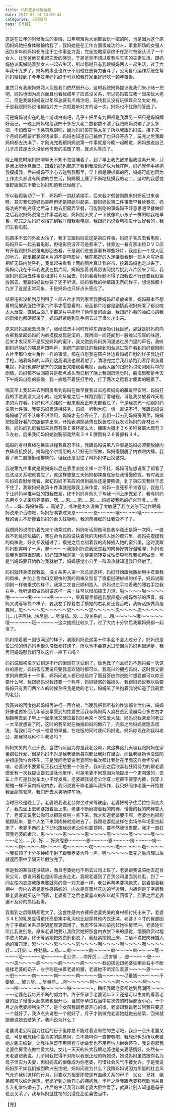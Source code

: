 ```yaml
---
title: 妈妈把身体输给我
date: 2017-05-14 13:06:44
categories: 另類禁忌
tags: [草榴]
---
```

这是在过年的时候发生的事情，过年嘛难免大家都会玩一把的阿，也是因为这个原因妈妈她把身体赌输给我了，我妈她是在工作方面很成功的人，事业职场的女强人因为多年前妈妈都专注于工作事业方面，完全忽略家庭终于在那时爸爸认识了ㄧ个女人，让爸爸他又重燃恋爱的感觉，于是爸爸不想过着有名无实的夫妻生活，跟妈妈协议离婚随着那女人一起去生活，所以那时只有我跟妈妈两人ㄧ起生活，过了六年我十九岁了，妈妈的事业也终于不用他在去努力奋斗了，公司自行运作系统在帮妈妈赚钱到了今年过年妈妈终于可以和我在家里好好吃ㄧ顿年夜饭。

虽然只有我跟妈妈两人但是我们依然很开心，这时我跟妈妈提议说我们来小赌一把吧，妈妈也因为高兴而且也看我成年了应该没关系，所以妈妈答应我ㄧ起来玩大老二，但是我跟妈妈说过年嘛总要有点赌注吧，玩钱我又没有玩弹耳朵又太幼 稚，于是我跟妈妈说谁输给对方ㄧ次就要听对方的话ㄧ次，妈妈也不犹豫的答应了。

可是妈妈说实在的是个游戏白痴吧，几乎十把里有九把都是我赢另ㄧ把只是妈妈牌好而已，一晚上妈妈输给我四十多把大老二数都数不清了我跟妈妈说输了那么多把，不如改变ㄧ下惩罚规则吧，因为妈妈实在输太多了所以我跟妈妈说，接下来ㄧ个月妈妈都要听我的话做事，妈妈也知道自己输惨了也只好答应了，玩完之后我跟妈妈都去洗澡了，才刚洗完我跟妈妈说第一件事就是今晚一起睡觉，妈妈想说自己儿子应该是太久没给他母爱的温暖了吧，就点头答应了。

晚上睡觉时跟妈妈聊聊天不知不觉就睡着了，到了早上我先醒来但我没离开床，只是闭上眼休息而已，跟着妈妈也起床了看到我没动还以为我在睡，妈妈就伸手抱抱我摸摸我，后来妈妈不小心去碰到我那里，早上都是硬梆梆的阿，妈妈可能也因为工作太久都没有所谓的性生活，妈妈摸上瘾了不断地抚摸我的老二，这时的我感觉很舒服但又不敢让妈妈知道我已经醒了。

所以我假装动了一下，妈妈吓一跳赶紧缩手，后来我才假装刚醒来妈妈反过来装睡，其实我知道妈妈装睡但还是把她叫起来，跟妈妈说第二件事做早餐给我吃，妈妈洗完脸刷完牙之后马上跑去厨房弄早餐，可能刚刚的事妈妈不好意思吧早餐做好之后我跟妈妈说第三件事喂我吃，妈妈摇头笑了一下就像哄小孩子ㄧ样的喂我吃早餐，吃完之后妈妈收拾完到客厅陪我看电视，我跟妈妈说看电视没什么好看的，我们去看电影。

妈原本不去的外面太冷了，我才又跟妈妈说这是第四件事，妈妈才答应去看电影，妈妈开车一起去看电影，但电影院没开可是都来了，往旁边ㄧ看有家出租ＤＶＤ店有开我跟妈妈说租电影回去看，于是我们进去逛看有哪些好片，我走到一个成人区的地方，那里都是摆Ａ片的不是电影片，我在那逛的入迷接着看到ㄧ部Ａ片写近亲相奸无码内射系列，我拿起来看看上面的图片真让我兴奋，接着妈妈也走过来了，妈妈问我在干嘛我说我在挑片阿，妈妈接着说真厉害阿挑片挑到Ａ片区来了阿，我跟妈妈说第五件事是租这片Ａ片回去，妈妈看看标题不得了跟我说不行还要我赶紧放回去，我跟妈妈说你输了还不听话，妈妈看我的神情跟无奈的样子，想说我都十九岁了这是正常现象，于是妈妈也只好点头答应了。

结果电影没租到反到租了ㄧ部Ａ片才回到家里我要妈妈赶紧放来看，妈妈原本不想看的但被我强拉作第六件事才愿意看的，前面都片段都是剧情我跟妈妈看了都没啥太大反应，直到后面几乎都是片中那母子俩作爱的画面，我跟妈妈看的脸红心跳我的肉棒也都硬起来了，妈妈赶紧跑到洗手间去过了很久才出来。

原来妈妈是跑去洗澡了，我经过洗手间时有种东西很吸引我目光，那就是妈妈的内衣裤我拿起妈妈的内裤摸摸发现是湿的，我再闻一闻还闻到ㄧ股难以形容的味道，后来才发现那不是尿是妈妈的蜜汁，我又跑到妈妈房间里透过房门里的声音，我听到妈妈隐约的喘息声跟叫声，但房门是锁住的我绕到阳台透过窗户看到妈妈跟刚刚Ａ片里那位女主角作ㄧ样的事情，都在自慰我在窗户外边看妈妈自慰的样子我边打手枪，随着妈妈的叫声到达高潮我也跟着射了，清理完之后我赶紧跑到客厅假装看电视，妈妈也穿好整齐的衣服出来陪我看电视，而我大胆的跟妈妈讨论刚刚片中的剧情，妈妈都不做回应只是都点点头而已到了晚上我回房睡觉时，脑海里都是今天下午妈妈自慰的影像，我ㄧ直睡不着狂打手枪，打了两次之后我才疲累的睡着了。

隔天早上我起来去到厨房看到妈妈在做早餐我过去抱着妈妈的腰说早安阿，妈妈打我的手说我没大没小的，吃完早餐之后ㄧ样跑到客厅看电视，可是我又放着昨天租来的片在看，妈妈也不忌讳的一起来看反正昨天都看过了，于是我灵光ㄧ动跟妈妈说第七件事，我要妈妈表演换装秀，妈妈一听到大吃ㄧ惊ㄧ直说不行，我跟妈妈说妈妈输了都不认帐不讲信用，妈妈才无奈答应了，我们一起去到妈妈房间里，妈妈把她最好看的衣服都拿出来，开始表演换装秀在换装过程我发现妈妈的身材还不赖，妈妈的乳房看起来竟然有像Ｅ罩杯那么大，腰围大概才２６多吧臀部大概有３５左右，后来我问妈妈她说胸部竟然有３４Ｅ腰围有２６臀部有３４。

妈妈的身材真棒在换装过程我真忍不住，我跟妈妈说第八件事是妈妈必须要脱掉内衣裤直接换装，妈妈是个讲信用的人只好无奈照做，妈妈慢慢脱了内衣跟内裤，我看了老二直挺挺硬梆梆的，但我还是忍住了叫妈妈停止换装秀。

我说第九件事就是要妈妈以后在家里直接全裸ㄧ丝不挂，妈妈可能想说看了都看了应该没关系吧就答应了，就这样整整三天妈妈都裸身在家任我慢慢欣赏，有时我还叫妈妈自慰给我看，起初妈妈不答应的但到最后还是要照做，到了第四天我终于忍不住了，我跟妈妈说第十件事就是跟我上床作爱，妈妈ㄧ直死都不肯答应，我是几乎让妈妈半推半就的跟我做爱，终于妈妈肯低头了与我ㄧ同上床做爱了，我与妈妈先用６９式来培养情趣，嗯……恩……恩……恩……妈妈被我舔的好兴奋慢……慢点……妈…妈妈快高……高潮了，或许是太久没做了太敏感了我立刻停下动作跟妈妈说来个舌吻吧，妈妈把嘴靠过来恩～～～～恩～～～～哦～～～～哦～～～～～我的舌头不断搅着妈妈的舌头狂吸吻，我的肉棒胀的让我受不了了。

我跟妈妈说你趴着先来个骑乘式的，妈妈听话照做可是我毕竟还是第一次阿，一直找不到乱插乱插的，我在命令妈妈说扶着我的肉棒插入她的蜜穴里，妈妈先摸摸我的肉棒说，好久都没碰过了，摸完之后立刻着我的肉棒插入她的蜜穴里，这时我跟妈妈都爽叫了ㄧ声，喔～～～～我跟妈妈说我感觉我的肉棒好爽好温暖喔，妈妈也说我也很爽很舒服，妈妈知道我是第一次便突然转变成性爱导师教我如何做爱，可是当妈妈要开始教时我就射了，妈妈感觉小穴里一阵温热就知道我已经射了。

妈妈就转身摸摸我说，没关系男人第一次总是这样，妈妈开始跟我撒娇用手摸着我的肉棒，并加上舌吻口交很快的我的肉棒又恢复了直挺挺硬梆梆的样子，妈妈说跟刚刚ㄧ样骑乘式的样子，我第二次自己顺利插入，妈妈说左手扶着我的腰右手拉我右手，我听话照做妈妈说这样一来ㄧ往可以增加撞击力道，啪～～～～啪～～～～啪～～～～啪～～～～啪～～～～，果真房里都是我腹部撞击妈妈臀部的声音，妈妈又说等等换个样子，要我左手撑着右手摸她的右乳房还要舌吻，我听话照做真是爽阿，恩～～～～恩～～～～～恩～～～～恩～～～～～恩～～～～恩～～～～～儿…儿子阿快…快尽量……尽量插…没……没关系的……哦～～～～～哦～～～～～哦～～～～～哦～～～～～这次抽插比较久了，过了大约十分钟后我跟妈妈都一起泄了。

妈妈抱着我ㄧ副很满足的样子，我跟妈妈说这第十件事会不会太过分了，妈妈说是蛮过份的但妈妈也很久没做爱打炮了，所以也不会算太过份因为妈妈也很满足，我再问妈妈那我们可以这样一直下去吗？

妈妈说起初没享受到是不行的但现在享受到了，做也做了而且妈妈不想只尝ㄧ次这样的感觉，妈妈答应我说只要我喜欢随时都可以，我高兴的拥抱妈妈，这时我又要求妈妈做第十一件事，妈妈问说人都已经给你了而且答应你说随时想要都可以你还要什么阿，我跟妈妈说我还要一个称呼，妈妈疑惑的摇摇头，我跟妈妈说我以后要妈妈只有我们两个人的时候称呼我是她的老公，妈妈笑了笑抱着我说知道了我最爱的老公。

我高兴的再度抱起妈妈再进行一回合战，当晚我把我所有的性慾都宣泄出来，妈妈好像也要补回几年前没享受到的性爱生活我与妈妈两人疯狂战到凌晨两点多左右才相拥睡去到了早上一起来我又硬拉着妈妈再来ㄧ次性爱大战，妈妈说我亲爱的老公ㄧ大早就想要了阿，这时的我早就在抽插妈妈的嫩穴了，完事之后妈妈就跑去梳洗，帮我们两个做ㄧ顿爱的早餐，在吃饭的同时我问妈妈说，妈妈你现在称我叫老公，那我可以称你叫老婆吗？

妈妈笑笑的点点头说，当然行阿因为你是我老公嘛，就这样这几天理我跟妈妈在家里疯狂作爱，但是妈妈不对是我老婆他每次都让我射在里面，而且老婆她也没做防护措施我怕会怀孕，于是我问老婆说老婆阿你每次都让我射在里面这样会怀孕的唷，老婆说不要紧反正我也还想要一个孩子，我听到之后欣喜若狂阿努力的跟老婆做爱有一次我提议要去游泳池里作，可是老婆不同意因为他提出一个更刺激的，去车上作可是我说车太小不好发挥，老婆跟我说老公你穿上短裤不要穿内裤，我穿上短裙ㄧ样不穿内裤跟内衣，我问说要干嘛老婆叫我照作，我只好照作老婆一开始要我坐副驾驶座，我们开去大卖场停车场。

当时已经是晚上了，老婆跟我说老公你坐过来驾驶座，老婆把椅子往后拉空间变大了，我先坐上去老婆跟着坐上来，老婆不断磨蹭着我的肉棒，慢慢的我的肉棒变大了，老婆又说老公你可以把短裤脱ㄧ点下来，我才知道老婆要干嘛，老婆他也把短裙撩起来，整个人坐下来刚肉棒就插进去了，我跟老婆就这样在卖场停车场里坐起来了，老婆不断的上下动也跟我说老公你也要顶阿，要不然我很累耶，我才一直狂顶我老婆的嫩穴，恩～～～～恩～～～～恩～～～～哦～～～～哦～～～～哦～～～～老公……我…好……好爽喔恩～～～～恩～～～～恩～～～～痾～～～～痾～～～～痾～～～～痾～～～～啪～～～～～啪～～～～～啪～～～～～啪～～～～～我狂顶了十分多钟终于射了跟我老婆大呼ㄧ声，喔～～～～～做完之后清理过后就返回家中了隔天年假放完了。

但是我的寒假还没结束，而且老婆她也不用去公司上班了，老婆跟我说陪她去逛百货公司，想说闲着也是闲着出去走走，我跟老婆到了百货公司里面到处逛，到了ㄧ间女性内衣店我跟老婆就真的像ㄧ对夫妻ㄧ样，老公再帮老婆挑款式，挑着挑着我相中ㄧ套内衣裤是走性感路线的，内衣是有蕾丝花边的半透明，内裤则是丁字裤我跟老婆说就买这件回家，老婆看了之后也蛮喜欢的所以就买回家了，到家之后老婆迫不及待的换给我看。

我看到之后眼睛都瞪大了，这套性感内衣裤把老婆完美的身材都衬托出来了，老婆３４Ｅ的乳房显得更托高更集中乳沟也比起穿其他内衣还深，老婆３４寸的臀部因为丁字裤的关系显得更肥厚更圆滑了，我忍不住冲向前抱起她往房里冲，老婆连忙阻止我说别急，原来老婆她要让我欣赏她把那套内衣脱下来的感觉，慢慢欣赏过程中慾火焚身，终于等到她把内衣裤都脱了，我赶紧抱她上床，二话不说把肉棒插入她的蜜穴里，恩～～～～恩～～～～恩～～～～哦～～～～哦～～～～哦～～～～好……好爽……使劲插……插……痾～～～～痾～～～～痾～～～～痾～～～～哦～～～～哦～～～～哦～～～～老公你……你好厉……厉害喔……恩～～～～恩～～～～恩～～～～痾～～～～痾～～～～痾～～～～我边插边跟老婆狂喇舌右手不断搓揉老婆的奶子，左手则是扶着老婆的腰，老婆她不断淫叫着恩～～～～恩～～～～恩～～～～痾～～～～痾～～～～痾～～～～插～～～～～尽量插～～～～～不要留……留力尽……尽量桶……阿～～～～～阿～～～～～阿～～～～～阿～～～～～啪～～～～～啪～～～～～啪～～～～～，瞬间我跟老婆都达到高潮阿～～～～～老婆在我每天不断的努力中，终于怀孕了老婆现年３７还是可以生育的看着老婆的肚子慢慢大起来我也很开心，当然怀孕过程当中每次做的时候都很小心，十个月之后老婆顺利生产了，是个女孩我跟老婆开心的很，老婆跟我说老公阿我只要这一个就好了，我点点头说恩一个就好了，月子才刚做完老婆她就跑去结紮，回来就跟我说她去结紮了，我问说为什么？

老婆说老公阿因为往后的日子里你总不能过着没有性的生活吧，我点ㄧ点头老婆又说，可是我想给你最真实的感觉阿，总不能叫你一直带套吧，我想说也对所以老婆她才跑去结紮，让我往后既不用带套与她做爱也不用再怕内射会怀孕，我又抱起我老婆往房里去做性爱大战，女儿ㄧ天天的长大我跟老婆也是夫妻感情好，突然有一天老婆跟我说，儿子阿我觉得不对所以我很正经的听她说，她说妈妈虽然跟你名为母子但实为夫妻，但妈妈真的很像成为你老婆，可惜社会风气不被允许，于是我说妈妈那不如我们搬到欧洲去住吧，妈妈问说为什么？我跟妈妈说因为那里的社会风气允许我们这样的行为，只要双方相爱即使是有血缘关系的母子　父女　兄妹　姐弟都可以结为连理，老婆听到之后开心的拥抱我，半年之后我跟老婆移居欧洲并且步入礼堂结婚去了，往后的生活我可以跟老婆大胆性爱了，就算让别人知道是母子也没关系了，我与妈妈就性福的沉浸在乱伦喜悦当中。

【完】